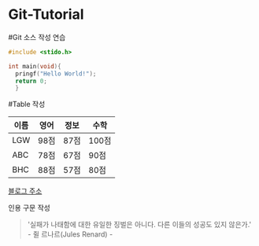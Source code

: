# Git-Tutorial

#Git 소스 작성 연습


```c
#include <stido.h>

int main(void){
  pringf("Hello World!");
  return 0;
  }
```




#Table 작성  

이름|영어|정보|수학
---|---|---|---|
LGW|98점|87점|100점
ABC|78점|67점|90점
BHC|88점|57점|80점



[블로그 주소]() 


인용 구문 작성 
> '실패가 나태함에 대한 유일한 징벌은 아니다. 다른 이들의 성공도 있지 않은가.'   - 쥘 르나르(Jules Renard) -
